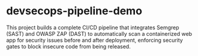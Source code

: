 # devsecops-pipeline-demo
This project builds a complete CI/CD pipeline that integrates Semgrep (SAST) and OWASP ZAP (DAST) to automatically scan a containerized web app for security issues before and after deployment, enforcing security gates to block insecure code from being released.
